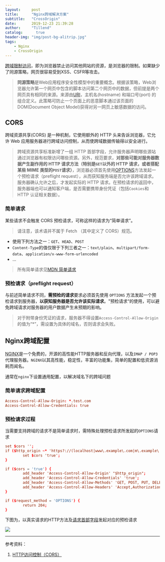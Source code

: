 ```yaml
---
layout:     post
title:      "Nginx跨域解决方案"
subtitle:   "CrossOrigin"
date:       2019-12-23 21:39:28
author:     "Tillend"
catalog:      true
header-img: "img/post-bg-alitrip.jpg"
tags:
    - Nginx
    - CrossOrigin
---
```


[跨域限制访问](https://blog.csdn.net/why_still_confused/article/details/103218785)，即为浏览器禁止访问其他网站的资源，是浏览器的限制。如果缺少了同源策略，网页很容易受到XSS、CSFR等攻击。


> **同源策略**是Web应用程序安全性模型中的重要概念。根据该策略，Web浏览器允许第一个网页中包含的脚本访问第二个网页中的数据，但前提是两个网页具有相同的来源。来源由[URI](https://en.wikipedia.org/wiki/Uniform_Resource_Identifier)，主机名(hostname) 和端口号(port) 的组合定义。此策略可防止一个页面上的恶意脚本通过该页面的DOM(Document Object Model)获得对另一网页上敏感数据的访问。

## CORS
跨域资源共享(CORS) 是一种机制，它使用额外的 HTTP 头来告诉浏览器，它允许 Web 应用服务器进行跨域访问控制，从而使跨域数据传输得以安全进行。

> 跨域资源共享标准新增了一组 HTTP 首部字段，允许服务器声明哪些源站通过浏览器有权限访问哪些资源。另外，规范要求，**对那些可能对服务器数据产生副作用的 HTTP 请求方法（特别是`GET`以外的 HTTP 请求，或者搭配某些 MIME 类型的`POST`请求）**，浏览器必须首先使用[OPTIONS](https://developer.mozilla.org/zh-CN/docs/Web/HTTP/Methods/OPTIONS)方法发起一个预检请求（preflight request），从而获知服务端是否允许该跨域请求。服务器确认允许之后，才发起实际的 HTTP 请求。在预检请求的返回中，服务器端也可以通知客户端，是否需要携带身份凭证（包括`Cookies`和 HTTP 认证相关数据）。

### 简单请求
某些请求不会触发 CORS 预检请求，可称这样的请求为“简单请求”。

> 请注意，该术语并不属于 Fetch （其中定义了 CORS）规范。

- 使用下列方法之一：`GET`、`HEAD`、`POST`
- `Content-Type`的值仅限于下列三者之一：`text/plain`、`multipart/form-data`、`application/x-www-form-urlencoded`
- ...

> 所有简单请求见[MDN 简单请求](https://developer.mozilla.org/zh-CN/docs/Web/HTTP/Access_control_CORS#%E8%8B%A5%E5%B9%B2%E8%AE%BF%E9%97%AE%E6%8E%A7%E5%88%B6%E5%9C%BA%E6%99%AF)

### 预检请求（preflight request）
与前述简单请求不同，**需预检的请求**要求必须首先使用 `OPTIONS`   方法发起一个预检请求到服务器，**以获知服务器是否允许该实际请求**。"预检请求“的使用，可以避免跨域请求对服务器的用户数据产生未预期的影响。

> 对于附带身份凭证的请求，服务器不得设置`Access-Control-Allow-Origin`的值为“*”，需设置为具体的域名，否则请求会失败。

## Nginx跨域配置
[NGINX](https://www.nginx.com/resources/wiki/)是一个免费的，开源的高性能HTTP服务器和反向代理，以及`IMAP / POP3`代理服务器。`NGINX`以其高性能，稳定性，丰富的功能集，简单的配置和低资源消耗而闻名。

通常在`nginx`下设置通用配置，以解决域名下的跨域问题
### 简单请求跨域配置
```conf
Access-Control-Allow-Origin: *.test.com
Access-Control-Allow-Credentials: true
```
### 预检请求过程
当需要支持跨域的请求不是简单请求时，需特殊处理预检请求所发起的`OPTIONS`请求

```conf
set $cors '';
if ($http_origin ~* 'https?://(localhost|www\.example\.com|m\.example\.com)') {
        set $cors 'true';
}

if ($cors = 'true') {
        add_header 'Access-Control-Allow-Origin' "$http_origin";
        add_header 'Access-Control-Allow-Credentials' 'true';
        add_header 'Access-Control-Allow-Methods' 'GET, POST, PUT, DELETE, OPTIONS';
        add_header 'Access-Control-Allow-Headers' 'Accept,Authorization,Cache-Control,Content-Type,DNT,If-Modified-Since,Keep-Alive,Origin,User-Agent,X-Mx-ReqToken,X-Requested-With';
}

if ($request_method = 'OPTIONS') {
        return 204;
}
```

下图为，以真实请求的HTTP方法及[请求首部字段](https://developer.mozilla.org/zh-CN/docs/Web/HTTP/Access_control_CORS#HTTP_%E8%AF%B7%E6%B1%82%E9%A6%96%E9%83%A8%E5%AD%97%E6%AE%B5)发起对应的预检请求

![](https://mdn.mozillademos.org/files/16753/preflight_correct.png)



---
参考资料：
1. [HTTP访问控制（CORS）](https://developer.mozilla.org/zh-CN/docs/Web/HTTP/Access_control_CORS)